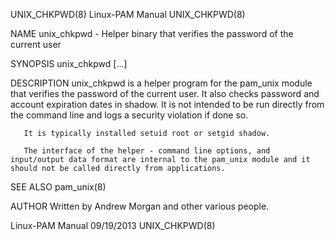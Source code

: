 UNIX_CHKPWD(8)                                                                             Linux-PAM Manual                                                                             UNIX_CHKPWD(8)

NAME
       unix_chkpwd - Helper binary that verifies the password of the current user

SYNOPSIS
       unix_chkpwd [...]

DESCRIPTION
       unix_chkpwd is a helper program for the pam_unix module that verifies the password of the current user. It also checks password and account expiration dates in shadow. It is not intended to
       be run directly from the command line and logs a security violation if done so.

       It is typically installed setuid root or setgid shadow.

       The interface of the helper - command line options, and input/output data format are internal to the pam_unix module and it should not be called directly from applications.

SEE ALSO
       pam_unix(8)

AUTHOR
       Written by Andrew Morgan and other various people.

Linux-PAM Manual                                                                              09/19/2013                                                                                UNIX_CHKPWD(8)
